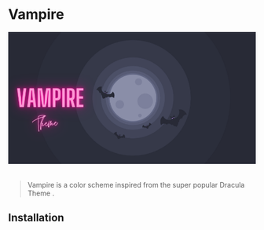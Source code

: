 # Vampire 
![Picture1](./Images/Banner.png)
<br>
<br/>
> Vampire is a color scheme inspired from the super popular Dracula Theme . 


## Installation
